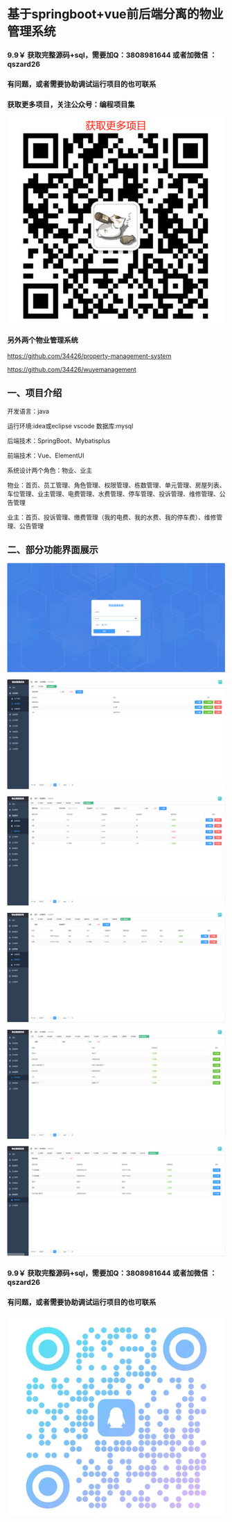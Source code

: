 # 基于springboot+vue前后端分离的物业管理系统

### 9.9￥ 获取完整源码+sql，需要加Q：3808981644  或者加微信 ：qszard26
### 有问题，或者需要协助调试运行项目的也可联系
### 获取更多项目，关注公众号：编程项目集

![img.png](img.png)


### 另外两个物业管理系统

https://github.com/34426/property-management-system

https://github.com/34426/wuyemanagement

## 一、项目介绍

开发语言：java

运行环境:idea或eclipse vscode 数据库:mysql

后端技术：SpringBoot、Mybatisplus

前端技术：Vue、ElementUI

系统设计两个角色：物业、业主

物业：首页、员工管理、角色管理、权限管理、栋数管理、单元管理、房屋列表、车位管理、业主管理、电费管理、水费管理、停车管理、投诉管理、维修管理、公告管理

业主：首页、投诉管理、缴费管理（我的电费、我的水费、我的停车费）、维修管理、公告管理


## 二、部分功能界面展示

![img_5.png](imgs/img_5.png)

![img.png](imgs/img.png)

![img_1.png](imgs/img_1.png)

![img_2.png](imgs/img_2.png)

![img_3.png](imgs/img_3.png)

![img_4.png](imgs/img_4.png)

### 9.9￥ 获取完整源码+sql，需要加Q：3808981644  或者加微信 ：qszard26
### 有问题，或者需要协助调试运行项目的也可联系

![img_6.png](imgs/img_6.png)
